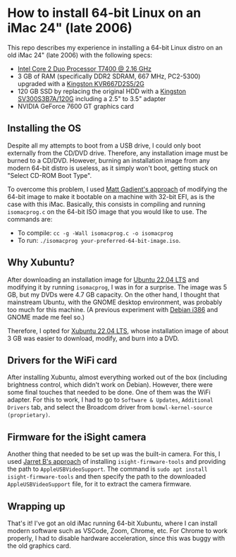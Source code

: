 # How to install 64-bit Linux on an iMac 24" (late 2006)

This repo describes my experience in installing a 64-bit Linux distro on an old iMac 24" (late 2006) with the following specs:
* [Intel Core 2 Duo Processor T7400 @ 2.16 GHz](https://www.intel.com/content/www/us/en/products/sku/27256/intel-core2-duo-processor-t7400-4m-cache-2-16-ghz-667-mhz-fsb/specifications.html)
* 3 GB of RAM (specifically DDR2 SDRAM, 667 MHz, PC2-5300) upgraded with a [Kingston KVR667D2S5/2G](https://www.kingston.com/en/memory/search/discontinuedmodels?partid=KVR667D2S5%2F2G)
* 120 GB SSD by replacing the original HDD with a [Kingston SV300S3B7A/120G](https://www.kingston.com/en/memory/search/discontinuedmodels?partid=SV300S3B7A%2F120G) including a 2.5" to 3.5" adapter
* NVIDIA GeForce 7600 GT graphics card

## Installing the OS

Despite all my attempts to boot from a USB drive, I could only boot externally from the CD/DVD drive. Therefore, any installation image must be burned to a CD/DVD. However, burning an installation image from any modern 64-bit distro is useless, as it simply won't boot, getting stuck on "Select CD-ROM Boot Type".

To overcome this problem, I used [Matt Gadient's approach](https://mattgadient.com/linux-dvd-images-and-how-to-for-32-bit-efi-macs-late-2006-models/) of modifying the 64-bit image to make it bootable on a machine with 32-bit EFI, as is the case with this iMac. Basically, this consists in compiling and running `isomacprog.c` on the 64-bit ISO image that you would like to use. The commands are:
* To compile: `cc -g -Wall isomacprog.c -o isomacprog`
* To run: `./isomacprog your-preferred-64-bit-image.iso`.

## Why Xubuntu?

After downloading an installation image for [Ubuntu 22.04 LTS](https://ubuntu.com/download/desktop) and modifying it by running `isomacprog`, I was in for a surprise. The image was 5 GB, but my DVDs were 4.7 GB capacity. On the other hand, I thought that mainstream Ubuntu, with the GNOME desktop environment, was probably too much for this machine. (A previous experiment with [Debian i386](https://www.debian.org/distrib/netinst) and GNOME made me feel so.)

Therefore, I opted for [Xubuntu 22.04 LTS](https://xubuntu.org/download/), whose installation image of about 3 GB was easier to download, modify, and burn into a DVD.

## Drivers for the WiFi card

After installing Xubuntu, almost everything worked out of the box (including brightness control, which didn't work on Debian). However, there were some final touches that needed to be done. One of them was the WiFi adapter. For this to work, I had to go to `Software & Updates`, `Additional Drivers` tab, and select the Broadcom driver from `bcmwl-kernel-source (proprietary)`.

## Firmware for the iSight camera

Another thing that needed to be set up was the built-in camera. For this, I used [Jarret B's approach](https://www.linux.org/threads/installing-linux-on-an-imac.26009/) of installing `isight-firmware-tools` and providing the path to `AppleUSBVideoSupport`. The command is `sudo apt install isight-firmware-tools` and then specify the path to the downloaded `AppleUSBVideoSupport` file, for it to extract the camera firmware.

## Wrapping up

That's it! I've got an old iMac running 64-bit Xubuntu, where I can install modern software such as VSCode, Zoom, Chrome, etc. For Chrome to work properly, I had to disable hardware acceleration, since this was buggy with the old graphics card.
